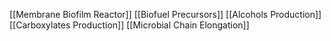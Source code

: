 [[Membrane Biofilm Reactor]]
[[Biofuel Precursors]]
[[Alcohols Production]]
[[Carboxylates Production]]
[[Microbial Chain Elongation]]
